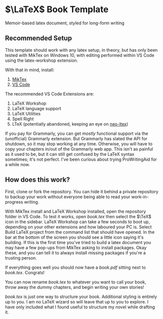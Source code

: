# $\LaTeX$ Book Template

Memoir-based latex document, styled for long-form writing

## Recommended Setup

This template should work with any latex setup, in theory, but has only been tested with MikTex on Windows 10, with editing performed within VS Code using the latex-workshop extension.

With that in mind, install:

1. [MikTex](https://miktex.org/download)
2. [VS Code](https://code.visualstudio.com/)

The recommended VS Code Extensions are:
1. LaTeX Workshop
2. LaTeX language support
3. LaTeX Utilities
4. Spell Right
5. LTeX (potentially abandoned, keeping an eye on [neo-ltex](https://github.com/neo-ltex/vscode-ltex))

If you pay for Grammarly, you can get _mostly_ functional support via the (unofficial) Grammarly extension. But Grammarly has slated the API for shutdown, so it may stop working at any time. Otherwise, you will have to copy your chapters in/out of the Grammarly web app. This isn't as painful as it used to be, but it can still get confused by the LaTeX syntax sometimes; it's not perfect. I've been curious about trying ProWritingAid for a while now.

## How does this work?

First, clone or fork the repository. You can hide it behind a private repository to backup your work without everyone being able to read your work-in-progress writing.

With MikTex install and LaTeX Workshop installed, open the repository folder in VS Code. To test it works, open _book.tex_ then select the $\TeX$ icon in the sidebar. LaTeX Workshop can take a few seconds to boot up, depending on your other extensions and how laboured your PC is. Select Build LaTeX project from the command list that should have opened. In the bar at the bottom of the screen you should see a little icon saying it's building. If this is the first time you've tried to build a latex document you may have a few pop-ups from MikTex asking to install packages. Okay these, and you can tell it to always install missing packages if you're a trusting person.

If everything goes well you should now have a _book.pdf_ sitting next to _book.tex_. Congrats! 

You can now rename _book.tex_ to whatever you want to call your book, throw away the dummy chapters, and begin writing your own stories!

_book.tex_ is just one way to structure your book. Additional styling is entirely up to you. I am no LaTeX wizard so will leave that up to you to explore. I have only included what I found useful to structure my novel while drafting it. 
